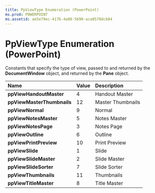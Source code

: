 ```yaml
---
title: PpViewType Enumeration (PowerPoint)
ms.prod: POWERPOINT
ms.assetid: ae5e79ec-4176-4a00-5690-aca0570dcb84
---
```



# PpViewType Enumeration (PowerPoint)

Constants that specify the type of view, passed to and returned by the  **DocumentWindow** object, and returned by the **Pane** object.



|**Name**|**Value**|**Description**|
|:-----|:-----|:-----|
|**ppViewHandoutMaster**|4|Handout Master|
|**ppViewMasterThumbnails**|12|Master Thumbnails|
|**ppViewNormal**|9|Normal|
|**ppViewNotesMaster**|5|Notes Master|
|**ppViewNotesPage**|3|Notes Page|
|**ppViewOutline**|6|Outline|
|**ppViewPrintPreview**|10|Print Preview|
|**ppViewSlide**|1|Slide|
|**ppViewSlideMaster**|2|Slide Master|
|**ppViewSlideSorter**|7|Slide Sorter|
|**ppViewThumbnails**|11|Thumbnails|
|**ppViewTitleMaster**|8|Title Master|

